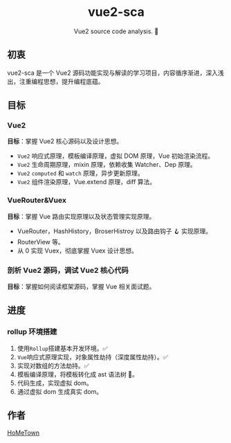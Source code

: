 <h1 style="text-align: center">vue2-sca</h1>
<p style="text-align: center">Vue2 source code analysis. 🚀</p>

## 初衷

vue2-sca 是一个 Vue2 源码功能实现与解读的学习项目，内容循序渐进，深入浅出，注重编程思想，提升编程底蕴。

## 目标

### Vue2

**目标**：掌握 Vue2 核心源码以及设计思想。

- `Vue2` 响应式原理，模板编译原理，虚拟 DOM 原理，Vue 初始渲染流程。
- `Vue2` 生命周期原理，mixin 原理，依赖收集 Watcher、Dep 原理。
- `Vue2` `computed` 和 `watch` 原理，异步更新原理。
- `Vue2` 组件渲染原理，Vue.extend 原理，diff 算法。

### VueRouter&Vuex

**目标**：掌握 Vue 路由实现原理以及状态管理实现原理。

- VueRouter，HashHistory，BroserHistroy 以及路由钩子 🪝 实现原理。
- RouterView 等。
- 从 0 实现 Vuex，彻底掌握 Vuex 设计思想。

### 剖析 Vue2 源码，调试 Vue2 核心代码

**目标**：掌握如何阅读框架源码，掌握 Vue 相关面试题。

## 进度

### rollup 环境搭建

1. 使用`Rollup`搭建基本开发环境。✅
2. `Vue`响应式原理实现，对象属性劫持（深度属性劫持）。✅
3. 实现对数组的方法劫持。✅
4. 模板编译原理，将模板转化成 ast 语法树 🌲。
5. 代码生成，实现虚拟 dom。
6. 通过虚拟 dom 生成真实 dom。

## 作者

[HoMeTown](https://juejin.cn/user/4116184668057390)
